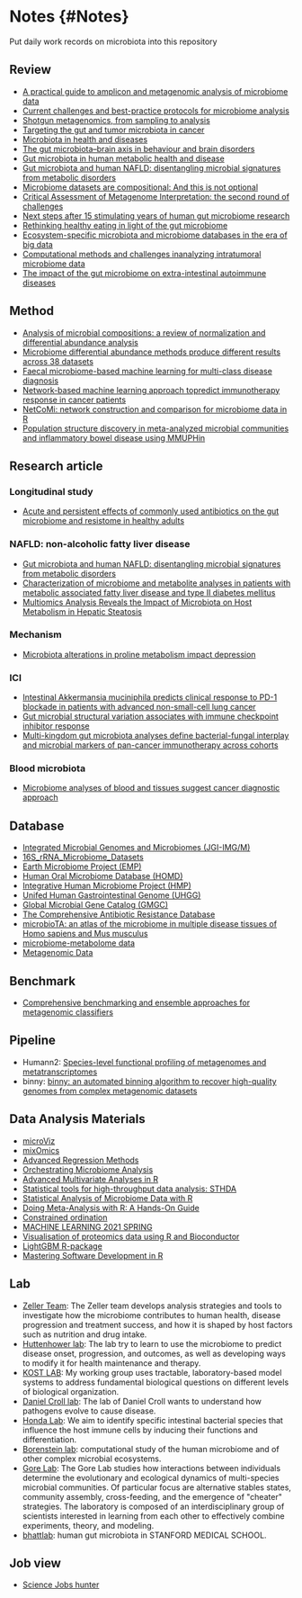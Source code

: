 


# Notes {#Notes}


Put daily work records on microbiota into this repository 


## Review

+ [A practical guide to amplicon and metagenomic analysis of microbiome data](https://link.springer.com/article/10.1007/s13238-020-00724-8)
+ [Current challenges and best-practice protocols for microbiome analysis](https://academic.oup.com/bib/article/22/1/178/5678919?login=false)
+ [Shotgun metagenomics, from sampling to analysis](https://www.nature.com/articles/nbt.3935)
+ [Targeting the gut and tumor microbiota in cancer](https://www.nature.com/articles/s41591-022-01779-2)
+ [Microbiota in health and diseases](https://www.nature.com/articles/s41392-022-00974-4)
+ [The gut microbiota–brain axis in behaviour and brain disorders](https://www.nature.com/articles/s41579-020-00460-0)
+ [Gut microbiota in human metabolic health and disease](https://www.nature.com/articles/s41579-020-0433-9)
+ [Gut microbiota and human NAFLD: disentangling microbial signatures from metabolic disorders](https://www.nature.com/articles/s41575-020-0269-9) 
+ [Microbiome datasets are compositional: And this is not optional](https://www.frontiersin.org/articles/10.3389/fmicb.2017.02224/full)
+ [Critical Assessment of Metagenome Interpretation: the second round of challenges](https://www.nature.com/articles/s41592-022-01431-4)
+ [Next steps after 15 stimulating years of human gut microbiome research](https://sfamjournals.onlinelibrary.wiley.com/doi/full/10.1111/1751-7915.13970)
+ [Rethinking healthy eating in light of the gut microbiome](https://www.cell.com/cell-host-microbe/fulltext/S1931-3128(22)00222-0)
+ [Ecosystem-specific microbiota and microbiome databases in the era of big data](https://environmentalmicrobiome.biomedcentral.com/articles/10.1186/s40793-022-00433-1)
+ [Computational methods and challenges inanalyzing intratumoral microbiome data](https://www.cell.com/trends/microbiology/fulltext/S0966-842X(23)00030-6?_returnURL=https%3A%2F%2Flinkinghub.elsevier.com%2Fretrieve%2Fpii%2FS0966842X23000306%3Fshowall%3Dtrue)
+ [The impact of the gut microbiome on extra-intestinal autoimmune diseases](https://www.nature.com/articles/s41577-022-00727-y)



## Method

+ [Analysis of microbial compositions: a review of normalization and differential abundance analysis](https://www.nature.com/articles/s41522-020-00160-w)
+ [Microbiome differential abundance methods produce different results across 38 datasets](https://www.nature.com/articles/s41467-022-28034-z)
+ [Faecal microbiome-based machine learning for multi-class disease diagnosis](https://www.nature.com/articles/s41467-022-34405-3)
+ [Network-based machine learning approach topredict immunotherapy response in cancer patients](https://www.nature.com/articles/s41467-022-31535-6)
+ [NetCoMi: network construction and comparison for microbiome data in R](https://academic.oup.com/bib/article/22/4/bbaa290/6017455?login=false)
+ [Population structure discovery in meta-analyzed microbial communities and inflammatory bowel disease using MMUPHin](https://genomebiology.biomedcentral.com/articles/10.1186/s13059-022-02753-4)

## Research article

### Longitudinal study

+ [Acute and persistent effects of commonly used antibiotics on the gut microbiome and resistome in healthy adults](https://www.sciencedirect.com/science/article/pii/S2211124722004016#:~:text=In%20conclusion%2C%20our%20findings%20indicate,in%20AR%20in%20healthy%20microbiomes.)

### NAFLD: non-alcoholic fatty liver disease

+ [Gut microbiota and human NAFLD: disentangling microbial signatures from metabolic disorders](https://www.nature.com/articles/s41575-020-0269-9)
+ [Characterization of microbiome and metabolite analyses in patients with metabolic associated fatty liver disease and type II diabetes mellitus](https://bmcmicrobiol.biomedcentral.com/articles/10.1186/s12866-022-02526-w)
+ [Multiomics Analysis Reveals the Impact of Microbiota on Host Metabolism in Hepatic Steatosis](https://onlinelibrary.wiley.com/doi/10.1002/advs.202104373)


### Mechanism

+ [Microbiota alterations in proline metabolism impact depression](https://www.cell.com/cell-metabolism/fulltext/S1550-4131(22)00128-0?_returnURL=https%3A%2F%2Flinkinghub.elsevier.com%2Fretrieve%2Fpii%2FS1550413122001280%3Fshowall%3Dtrue)


### ICI 

+ [Intestinal Akkermansia muciniphila predicts clinical response to PD-1 blockade in patients with advanced non-small-cell lung cancer](https://www.nature.com/articles/s41591-021-01655-5)
+ [Gut microbial structural variation associates with immune checkpoint inhibitor response](https://www.nature.com/articles/s41467-023-42997-7)
+ [Multi-kingdom gut microbiota analyses define bacterial-fungal interplay and microbial markers of pan-cancer immunotherapy across cohorts](https://www.cell.com/cell-host-microbe/pdfExtended/S1931-3128(23)00409-2)


### Blood microbiota

+ [Microbiome analyses of blood and tissues suggest cancer diagnostic approach](https://www.nature.com/articles/s41586-020-2095-1)



## Database

+ [Integrated Microbial Genomes and Microbiomes (JGI-IMG/M)](https://img.jgi.doe.gov/)
+ [16S_rRNA_Microbiome_Datasets](https://figshare.com/articles/dataset/16S_rRNA_Microbiome_Datasets/14531724)
+ [Earth Microbiome Project (EMP)](https://earthmicrobiome.org/)
+ [Human Oral Microbiome Database (HOMD)](https://www.homd.org/)
+ [Integrative Human Microbiome Project (HMP)](https://commonfund.nih.gov/hmp/databases)
+ [Unifed Human Gastrointestinal Genome (UHGG)](https://www.ebi.ac.uk/metagenomics/genome-catalogues/human-gut-v2-0)
+ [Global Microbial Gene Catalog (GMGC)](https://gmgc.embl.de/)
+ [The Comprehensive Antibiotic Resistance Database](https://card.mcmaster.ca/)
+ [microbioTA: an atlas of the microbiome in multiple disease tissues of Homo sapiens and Mus musculus](http://bio-annotation.cn/microbiota/)
+ [microbiome-metabolome data](https://github.com/borenstein-lab/microbiome-metabolome-curated-data)
+ [Metagenomic Data](https://github.com/waldronlab/curatedMetagenomicData)



## Benchmark

+ [Comprehensive benchmarking and ensemble approaches for metagenomic classifiers](https://genomebiology.biomedcentral.com/articles/10.1186/s13059-017-1299-7?gclid=Cj0KCQjwnNyUBhCZARIsAI9AYlHQvfX8NY5nSog986R76_fs-HJvZaBpf9eTRRN7vy-UZyJwkfDFbbsaAtRvEALw_wcB)



## Pipeline

+ Humann2: [Species-level functional profiling of metagenomes and metatranscriptomes](https://www.nature.com/articles/s41592-018-0176-y)
+ binny: [binny: an automated binning algorithm to recover high-quality genomes from complex metagenomic datasets](https://academic.oup.com/bib/advance-article/doi/10.1093/bib/bbac431/6760137)


## Data Analysis Materials

+ [microViz](https://david-barnett.github.io/microViz/index.html)
+ [mixOmics](https://mixomicsteam.github.io/Bookdown/intro.html)
+ [Advanced Regression Methods](https://bookdown.org/chua/ber642_advanced_regression/)
+ [Orchestrating Microbiome Analysis](https://microbiome.github.io/OMA/)
+ [Advanced Multivariate Analyses in R](http://r.qcbs.ca/workshop10/book-en/index.html#preface)
+ [Statistical tools for high-throughput data analysis: STHDA](http://www.sthda.com/english/)
+ [Statistical Analysis of Microbiome Data with R](https://link.springer.com/book/10.1007/978-981-13-1534-3)
+ [Doing Meta-Analysis with R: A Hands-On Guide](https://bookdown.org/MathiasHarrer/Doing_Meta_Analysis_in_R/)
+ [Constrained ordination](https://fukamilab.github.io/BIO202/06-B-constrained-ordination.html)
+ [MACHINE LEARNING 2021 SPRING](https://speech.ee.ntu.edu.tw/~hylee/ml/2021-spring.php)
+ [Visualisation of proteomics data using R and Bioconductor](https://lgatto.github.io/RforProteomics/articles/RProtVis.html)
+ [LightGBM R-package](https://lightgbm.readthedocs.io/en/latest/R/index.html)
+ [Mastering Software Development in R](https://bookdown.org/rdpeng/RProgDA/)
  


## Lab

+ [Zeller Team](https://www.embl.org/groups/zeller/): The Zeller team develops analysis strategies and tools to investigate how the microbiome contributes to human health, disease progression and treatment success, and how it is shaped by host factors such as nutrition and drug intake.
+ [Huttenhower lab](https://huttenhower.sph.harvard.edu/): The lab try to learn to use the microbiome to predict disease onset, progression, and outcomes, as well as developing ways to modify it for health maintenance and therapy.
+ [KOST LAB](https://www.kostlab.com/christian-kost.html): My working group uses tractable, laboratory-based model systems to address fundamental biological questions on different levels of biological organization.
+ [Daniel Croll lab](https://pathogen-genomics.org/): The lab of Daniel Croll wants to understand how pathogens evolve to cause disease.
+ [Honda Lab](http://www.microbiolimmunol.med.keio.ac.jp/): We aim to identify specific intestinal bacterial species that influence the host immune cells by inducing their functions and differentiation.
+ [Borenstein lab](http://borensteinlab.com/): computational study of the human microbiome and of other complex microbial ecosystems.
+ [Gore Lab](http://www.gorelab.org/index.html): The Gore Lab studies how interactions between individuals determine the evolutionary and ecological dynamics of multi-species microbial communities. Of particular focus are alternative stables states, community assembly, cross-feeding, and the emergence of "cheater" strategies. The laboratory is composed of an interdisciplinary group of scientists interested in learning from each  other to effectively combine experiments, theory, and modeling.
+ [bhattlab](https://www.bhattlab.com/): human gut microbiota in STANFORD MEDICAL SCHOOL.
  



## Job view

+ [Science Jobs hunter](https://jobrxiv.org/)

